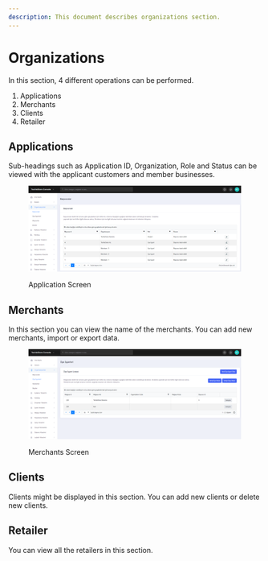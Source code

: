 ```yaml
---
description: This document describes organizations section.
---
```


# Organizations

In this section, 4 different operations can be performed.

1. Applications
2. Merchants
3. Clients
4. Retailer

## Applications

Sub-headings such as Application ID, Organization, Role and Status can be viewed with the applicant customers and member businesses.

<figure><img src="../../.gitbook/assets/applications (1).png" alt=""><figcaption><p>Application Screen </p></figcaption></figure>

## Merchants

In this section you can view the name of the merchants. You can add new merchants, import or export data.

<figure><img src="../../.gitbook/assets/merchants.png" alt=""><figcaption><p>Merchants Screen</p></figcaption></figure>

## Clients

Clients might be displayed in this section. You can add new clients or delete new clients.

## Retailer

You can view all the retailers in this section.
